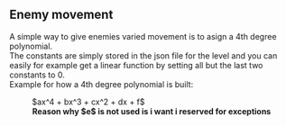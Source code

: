 <script src="https://polyfill.io/v3/polyfill.min.js?features=es6"></script>
<script id="MathJax-script" async src="https://cdn.jsdelivr.net/npm/mathjax@3/es5/tex-mml-chtml.js"></script>
## Enemy movement
A simple way to give enemies varied movement is to asign a 4th degree polynomial.  
The constants are simply stored in the json file for the level and you can easily for example get a 
linear function by setting all but the last two constants to $0$.  
Example for how a 4th degree polynomial is built:
<figure>
$ax^4 + bx^3 + cx^2 + dx + f$
<figcaption align = "center"><b> Reason why $e$ is not used is i want i reserved for exceptions </b>
</figcaption>
</figure>

